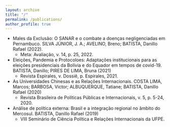 ```yaml
---
layout: archive
title: "/"
permalink: /publications/
author_profile: true
---
```


* Males da Exclusão: O SANAR e o combate a doenças negligenciadas em Pernambuco. SILVA JÚNIOR, J. A.; AVELINO, Breno; BATISTA, Danillo Rafael (2022).
  * Meta: Avaliação, v. 14, p. 25, 2022.
* Eleições, Pandemia e Protocoloes: Adaptações institucionais para as eleições presidenciais da Bolívia e do Equador em tempos de covid-19. BATISTA, Danillo; PIRES DE LIMA, Bruna (2021)
  *  Revista Espirales, v. Dossiê, p. Espirales, 2021.  
* As Universidades Chinesas e as Relações Internacionais. COSTA LIMA, Marcos; BARBOSA, Victor; ALBUQUERQUE, Tatiane; BATISTA, Danillo Rafael (2020)
  * Revista Brasileira de Políticas Públicas e Internacionais, v. 5, p. 5-24, 2020.
* Análise de política externa: Brasil e a integração regional no âmbito do Mercosul. BATISTA, Danillo Rafael (2019)
  * VIII Seminário de Ciência Política e Relações Internacionais da UFPE.
